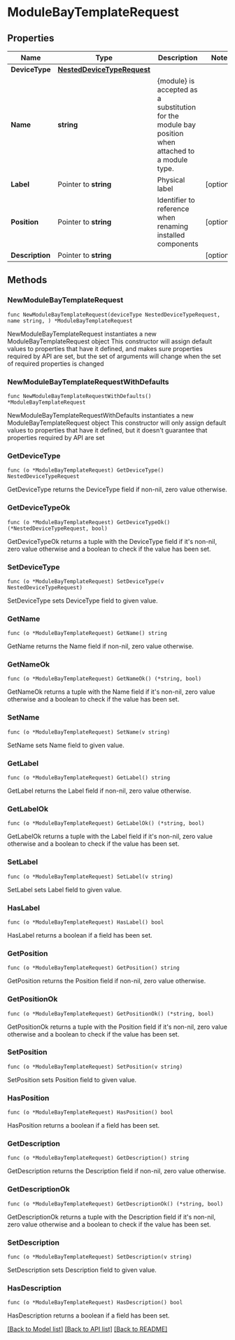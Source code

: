 # ModuleBayTemplateRequest

## Properties

Name | Type | Description | Notes
------------ | ------------- | ------------- | -------------
**DeviceType** | [**NestedDeviceTypeRequest**](NestedDeviceTypeRequest.md) |  | 
**Name** | **string** | {module} is accepted as a substitution for the module bay position when attached to a module type. | 
**Label** | Pointer to **string** | Physical label | [optional] 
**Position** | Pointer to **string** | Identifier to reference when renaming installed components | [optional] 
**Description** | Pointer to **string** |  | [optional] 

## Methods

### NewModuleBayTemplateRequest

`func NewModuleBayTemplateRequest(deviceType NestedDeviceTypeRequest, name string, ) *ModuleBayTemplateRequest`

NewModuleBayTemplateRequest instantiates a new ModuleBayTemplateRequest object
This constructor will assign default values to properties that have it defined,
and makes sure properties required by API are set, but the set of arguments
will change when the set of required properties is changed

### NewModuleBayTemplateRequestWithDefaults

`func NewModuleBayTemplateRequestWithDefaults() *ModuleBayTemplateRequest`

NewModuleBayTemplateRequestWithDefaults instantiates a new ModuleBayTemplateRequest object
This constructor will only assign default values to properties that have it defined,
but it doesn't guarantee that properties required by API are set

### GetDeviceType

`func (o *ModuleBayTemplateRequest) GetDeviceType() NestedDeviceTypeRequest`

GetDeviceType returns the DeviceType field if non-nil, zero value otherwise.

### GetDeviceTypeOk

`func (o *ModuleBayTemplateRequest) GetDeviceTypeOk() (*NestedDeviceTypeRequest, bool)`

GetDeviceTypeOk returns a tuple with the DeviceType field if it's non-nil, zero value otherwise
and a boolean to check if the value has been set.

### SetDeviceType

`func (o *ModuleBayTemplateRequest) SetDeviceType(v NestedDeviceTypeRequest)`

SetDeviceType sets DeviceType field to given value.


### GetName

`func (o *ModuleBayTemplateRequest) GetName() string`

GetName returns the Name field if non-nil, zero value otherwise.

### GetNameOk

`func (o *ModuleBayTemplateRequest) GetNameOk() (*string, bool)`

GetNameOk returns a tuple with the Name field if it's non-nil, zero value otherwise
and a boolean to check if the value has been set.

### SetName

`func (o *ModuleBayTemplateRequest) SetName(v string)`

SetName sets Name field to given value.


### GetLabel

`func (o *ModuleBayTemplateRequest) GetLabel() string`

GetLabel returns the Label field if non-nil, zero value otherwise.

### GetLabelOk

`func (o *ModuleBayTemplateRequest) GetLabelOk() (*string, bool)`

GetLabelOk returns a tuple with the Label field if it's non-nil, zero value otherwise
and a boolean to check if the value has been set.

### SetLabel

`func (o *ModuleBayTemplateRequest) SetLabel(v string)`

SetLabel sets Label field to given value.

### HasLabel

`func (o *ModuleBayTemplateRequest) HasLabel() bool`

HasLabel returns a boolean if a field has been set.

### GetPosition

`func (o *ModuleBayTemplateRequest) GetPosition() string`

GetPosition returns the Position field if non-nil, zero value otherwise.

### GetPositionOk

`func (o *ModuleBayTemplateRequest) GetPositionOk() (*string, bool)`

GetPositionOk returns a tuple with the Position field if it's non-nil, zero value otherwise
and a boolean to check if the value has been set.

### SetPosition

`func (o *ModuleBayTemplateRequest) SetPosition(v string)`

SetPosition sets Position field to given value.

### HasPosition

`func (o *ModuleBayTemplateRequest) HasPosition() bool`

HasPosition returns a boolean if a field has been set.

### GetDescription

`func (o *ModuleBayTemplateRequest) GetDescription() string`

GetDescription returns the Description field if non-nil, zero value otherwise.

### GetDescriptionOk

`func (o *ModuleBayTemplateRequest) GetDescriptionOk() (*string, bool)`

GetDescriptionOk returns a tuple with the Description field if it's non-nil, zero value otherwise
and a boolean to check if the value has been set.

### SetDescription

`func (o *ModuleBayTemplateRequest) SetDescription(v string)`

SetDescription sets Description field to given value.

### HasDescription

`func (o *ModuleBayTemplateRequest) HasDescription() bool`

HasDescription returns a boolean if a field has been set.


[[Back to Model list]](../README.md#documentation-for-models) [[Back to API list]](../README.md#documentation-for-api-endpoints) [[Back to README]](../README.md)


